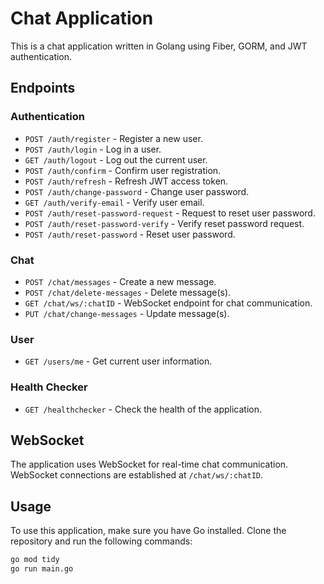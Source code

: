
# Chat Application

This is a chat application written in Golang using Fiber, GORM, and JWT authentication.

## Endpoints

### Authentication

- `POST /auth/register` - Register a new user.
- `POST /auth/login` - Log in a user.
- `GET /auth/logout` - Log out the current user.
- `POST /auth/confirm` - Confirm user registration.
- `POST /auth/refresh` - Refresh JWT access token.
- `POST /auth/change-password` - Change user password.
- `GET /auth/verify-email` - Verify user email.
- `POST /auth/reset-password-request` - Request to reset user password.
- `POST /auth/reset-password-verify` - Verify reset password request.
- `POST /auth/reset-password` - Reset user password.

### Chat

- `POST /chat/messages` - Create a new message.
- `POST /chat/delete-messages` - Delete message(s).
- `GET /chat/ws/:chatID` - WebSocket endpoint for chat communication.
- `PUT /chat/change-messages` - Update message(s).

### User

- `GET /users/me` - Get current user information.

### Health Checker

- `GET /healthchecker` - Check the health of the application.

## WebSocket

The application uses WebSocket for real-time chat communication. WebSocket connections are established at `/chat/ws/:chatID`.

## Usage

To use this application, make sure you have Go installed. Clone the repository and run the following commands:

```sh
go mod tidy
go run main.go

